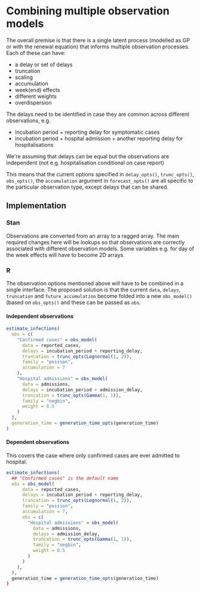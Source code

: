 # Combining multiple observation models

The overall premise is that there is a single latent process (modelled as GP or with the renewal equation) that informs multiple observation processes. Each of these can have:

- a delay or set of delays
- truncation
- scaling
- accumulation
- week(end) effects
- different weights
- overdispersion

The delays need to be identified in case they are common across different observations, e.g.

- incubation period + reporting delay for symptomatic cases
- incubation period + hospital admission + another reporting delay for hospitalisations

We're assuming that delays can be equal but the observations are independent (not e.g. hospitalisation conditional on case report)

This means that the current options specified in `delay_opts()`, `trunc_opts()`, `obs_opts()`, the `accumulation` argument in `forecast_opts()` are all specific to the particular observation type, except delays that can be shared.

## Implementation

### Stan

Observations are converted from an array to a ragged array.
The main required changes here will be lookups so that observations are correctly associated with different observation models.
Some variables e.g. for day of the week effects will have to become 2D arrays.

### R

The observation options mentioned above will have to be combined in a single interface.
The proposed solution is that the current `data`, `delays`, `truncation` and `future_accumulation` become folded into a new `obs_model()` (based on `obs_opts()` and these can be passed as `obs`.

#### Independent observations

```r
estimate_infections(
  obs = c(
    "Confirmed cases" = obs_model(
      data = reported_cases,
      delays = incubation_period + reporting_delay,
      truncation = trunc_opts(Lognormal(1, 2)),
      family = "poisson",
      accumulation = 7
    ),
    "Hospital admissions" = obs_model(
      data = admissions,
      delays = incubation_period + admission_delay,
      truncation = trunc_opts(Gamma(1, 1)),
      family = "negbin",
      weight = 0.5
    )
  ),
  generation_time = generation_time_opts(generation_time)
)
```

#### Dependent observations

This covers the case where only confirmed cases are ever admitted to hospital.

```r
estimate_infections(
  ## "Confirmed cases" is the default name
  obs = obs_model(
      data = reported_cases,
      delays = incubation_period + reporting_delay,
      truncation = trunc_opts(Lognormal(1, 2)),
      family = "poisson",
      accumulation = 7,
      obs = c(
        "Hospital admissions" = obs_model(
          data = admissions,
          delays = admission_delay,
          truncation = trunc_opts(Gamma(1, 1)),
          family = "negbin",
          weight = 0.5
        )
      )
    ),
  ),
  generation_time = generation_time_opts(generation_time)
)
```
